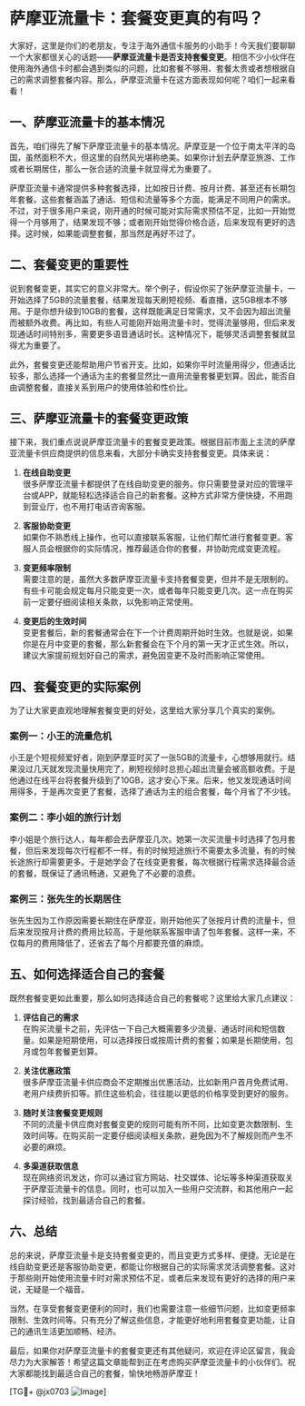 # 萨摩亚流量卡：套餐变更真的有吗？

大家好，这里是你们的老朋友，专注于海外通信卡服务的小助手！今天我们要聊聊一个大家都很关心的话题——**萨摩亚流量卡是否支持套餐变更**。相信不少小伙伴在使用海外通信卡时都会遇到类似的问题，比如套餐不够用、套餐太贵或者想根据自己的需求调整套餐内容。那么，萨摩亚流量卡在这方面表现如何呢？咱们一起来看看！

## 一、萨摩亚流量卡的基本情况

首先，咱们得先了解下萨摩亚流量卡的基本情况。萨摩亚是一个位于南太平洋的岛国，虽然面积不大，但这里的自然风光堪称绝美。如果你计划去萨摩亚旅游、工作或者长期居住，那么一张合适的流量卡就显得尤为重要了。

萨摩亚流量卡通常提供多种套餐选择，比如按日计费、按月计费、甚至还有长期包年套餐。这些套餐涵盖了通话、短信和流量等多个方面，能满足不同用户的需求。不过，对于很多用户来说，刚开通的时候可能对实际需求预估不足，比如一开始觉得一个月够用了，结果发现不够；或者刚开始觉得价格合适，后来发现有更好的选择。这时候，如果能调整套餐，那当然是再好不过了。

## 二、套餐变更的重要性

说到套餐变更，其实它的意义非常大。举个例子，假设你买了张萨摩亚流量卡，一开始选择了5GB的流量套餐，结果发现每天刷短视频、看直播，这5GB根本不够用。于是你想升级到10GB的套餐，这样既能满足日常需求，又不会因为超出流量而被额外收费。再比如，有些人可能刚开始用流量卡时，觉得流量够用，但后来发现通话时间特别多，需要更多语音通话时长。这种情况下，能够灵活调整套餐就显得尤为重要了。

此外，套餐变更还能帮助用户节省开支。比如，如果你平时流量用得少，但通话比较多，那么选择一个通话为主的套餐显然比一直用流量套餐更划算。因此，能否自由调整套餐，直接关系到用户的使用体验和性价比。

## 三、萨摩亚流量卡的套餐变更政策

接下来，我们重点说说萨摩亚流量卡的套餐变更政策。根据目前市面上主流的萨摩亚流量卡供应商提供的信息来看，大部分卡确实支持套餐变更。具体来说：

1. **在线自助变更**  
   很多萨摩亚流量卡都提供了在线自助变更的服务。你只需要登录对应的管理平台或APP，就能轻松选择适合自己的新套餐。这种方式非常方便快捷，不用跑到营业厅，也不用打电话咨询客服。

2. **客服协助变更**  
   如果你不熟悉线上操作，也可以直接联系客服，让他们帮忙进行套餐变更。客服人员会根据你的实际情况，推荐最适合你的套餐，并协助完成变更流程。

3. **变更频率限制**  
   需要注意的是，虽然大多数萨摩亚流量卡支持套餐变更，但并不是无限制的。有些卡可能会规定每月只能变更一次，或者每年只能变更几次。这一点在购买前一定要仔细阅读相关条款，以免影响正常使用。

4. **变更后的生效时间**  
   变更套餐后，新的套餐通常会在下一个计费周期开始时生效。也就是说，如果你是在月中变更的套餐，那么新套餐会在下个月的第一天才正式生效。所以，建议大家提前规划好自己的需求，避免因变更不及时而影响正常使用。

## 四、套餐变更的实际案例

为了让大家更直观地理解套餐变更的好处，这里给大家分享几个真实的案例。

### 案例一：小王的流量危机  
小王是个短视频爱好者，刚到萨摩亚时买了一张5GB的流量卡，心想够用就行。结果没过几天就发现流量快用完了，刷短视频时总担心超出流量会被高额收费。于是他通过在线平台将套餐升级到了10GB，这才安心下来。后来，他又发现通话时间用得多，于是再次变更了套餐，选择了通话为主的组合套餐，每个月省了不少钱。

### 案例二：李小姐的旅行计划  
李小姐是个旅行达人，每年都会去萨摩亚几次。她第一次买流量卡时选择了包月套餐，但后来发现每次行程都不一样，有的时候短途旅行不需要太多流量，有的时候长途旅行却需要更多。于是她学会了在线变更套餐，每次根据行程需求选择最合适的套餐，既保证了通讯畅通，又避免了不必要的浪费。

### 案例三：张先生的长期居住  
张先生因为工作原因需要长期住在萨摩亚，刚开始他买了张按月计费的流量卡，但后来发现按月计费的费用比较高，于是他联系客服申请了包年套餐。这样一来，不仅每月的费用降低了，还省去了每个月都要充值的麻烦。

## 五、如何选择适合自己的套餐

既然套餐变更如此重要，那么如何选择适合自己的套餐呢？这里给大家几点建议：

1. **评估自己的需求**  
   在购买流量卡之前，先评估一下自己大概需要多少流量、通话时间和短信数量。如果是短期使用，可以选择按日或按周计费的套餐；如果是长期使用，包月或包年套餐更划算。

2. **关注优惠政策**  
   很多萨摩亚流量卡供应商会不定期推出优惠活动，比如新用户首月免费试用、老用户续费折扣等。抓住这些机会，往往能以更低的价格享受到更好的服务。

3. **随时关注套餐变更规则**  
   不同的流量卡供应商对套餐变更的规则可能有所不同，比如变更次数限制、生效时间等。在购买前一定要仔细阅读相关条款，避免因为不了解规则而产生不必要的麻烦。

4. **多渠道获取信息**  
   现在网络资讯发达，你可以通过官方网站、社交媒体、论坛等多种渠道获取关于萨摩亚流量卡的信息。同时，也可以加入一些用户交流群，和其他用户一起探讨经验，找到最适合自己的套餐。

## 六、总结

总的来说，萨摩亚流量卡是支持套餐变更的，而且变更方式多样、便捷。无论是在线自助变更还是客服协助变更，都能让你根据自己的实际需求灵活调整套餐。这对于那些刚开始使用流量卡时对需求预估不足，或者后来发现有更好的选择的用户来说，无疑是一个福音。

当然，在享受套餐变更便利的同时，我们也需要注意一些细节问题，比如变更频率限制、生效时间等。只有充分了解这些信息，才能更好地利用套餐变更功能，让自己的通讯生活更加顺畅、经济。

最后，如果你对萨摩亚流量卡的套餐变更还有其他疑问，欢迎在评论区留言，我会尽力为大家解答！希望这篇文章能帮到正在考虑购买萨摩亚流量卡的小伙伴们。祝大家都能找到最适合自己的套餐，愉快地畅游萨摩亚！

[TG💪+ @jx0703 ![Image](https://github.com/user-attachments/assets/dbca1d08-cadb-493c-b0ec-ad6f7a83f270)]
